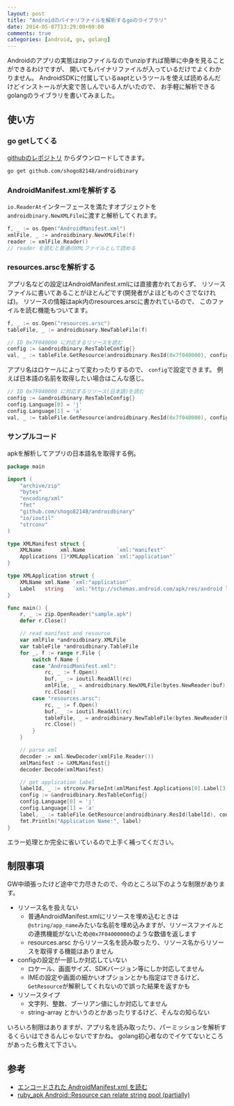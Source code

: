 ```yaml
---
layout: post
title: "Androidのバイナリファイルを解析するgoのライブラリ"
date: 2014-05-07T13:29:00+09:00
comments: true
categories: [android, go, golang]
---
```


Androidのアプリの実態はzipファイルなのでunzipすれば簡単に中身を見ることができるわけですが、
開いてもバイナリファイルが入っているだけでよくわかりません。
AndroidSDKに付属しているaaptというツールを使えば読めるんだけどインストールが大変で苦しんでいる人がいたので、
お手軽に解析できるgolangのライブラリを書いてみました。

<!-- More -->

## 使い方

### go getしてくる

[githubのレポジトリ](https://github.com/shogo82148/androidbinary) からダウンロードしてきます。

``` bash
go get github.com/shogo82148/androidbinary
```

### AndroidManifest.xmlを解析する

`io.ReaderAt`インターフェースを満たすオブジェクトを`androidbinary.NewXMLFile`に渡すと解析してくれます。

``` go
f, _ := os.Open("AndroidManifest.xml")
xmlFile, _ := androidbinary.NewXMLFile(f)
reader := xmlFile.Reader()
// reader を読むと普通のXMLファイルとして読める
```

### resources.arscを解析する

アプリ名などの設定はAndroidManifest.xmlには直接書かれておらず、
リソースファイルに書いてあることがほとんどです(開発者がよほどものぐさでなければ)。
リソースの情報はapk内のresources.arscに書かれているので、
このファイルを読む機能もついてます。

``` go
f, _ := os.Open("resources.arsc")
tableFile, _ := androidbinary.NewTableFile(f)

// ID 0x7F040000 に対応するリソースを読む
config := &androidbinary.ResTableConfig{}
val, _ := tableFile.GetResource(androidbinary.ResId(0x7f040000), config)
```

アプリ名はロケールによって変わったりするので、
`config`で設定できます。
例えば日本語の名前を取得したい場合はこんな感じ。

``` go
// ID 0x7F040000 に対応するリソース(日本語)を読む
config := &androidbinary.ResTableConfig{}
config.Language[0] = 'j'
config.Language[1] = 'a'
val, _ := tableFile.GetResource(androidbinary.ResId(0x7f040000), config)
```

### サンプルコード
apkを解析してアプリの日本語名を取得する例。

``` go
package main

import (
	"archive/zip"
	"bytes"
	"encoding/xml"
	"fmt"
	"github.com/shogo82148/androidbinary"
	"io/ioutil"
	"strconv"
)

type XMLManifest struct {
	XMLName      xml.Name          `xml:"manifest"`
	Applications []*XMLApplication `xml:"application"`
}

type XMLApplication struct {
	XMLName xml.Name `xml:"application"`
	Label   string   `xml:"http://schemas.android.com/apk/res/android label,attr"`
}

func main() {
	r, _ := zip.OpenReader("sample.apk")
	defer r.Close()

	// read manifest and resource
	var xmlFile *androidbinary.XMLFile
	var tableFile *androidbinary.TableFile
	for _, f := range r.File {
		switch f.Name {
		case "AndroidManifest.xml":
			rc, _ := f.Open()
			buf, _ := ioutil.ReadAll(rc)
			xmlFile, _ = androidbinary.NewXMLFile(bytes.NewReader(buf))
			rc.Close()
		case "resources.arsc":
			rc, _ := f.Open()
			buf, _ := ioutil.ReadAll(rc)
			tableFile, _ = androidbinary.NewTableFile(bytes.NewReader(buf))
			rc.Close()
		}
	}

	// parse xml
	decoder := xml.NewDecoder(xmlFile.Reader())
	xmlManifest := &XMLManifest{}
	decoder.Decode(xmlManifest)

	// get application label
	labelId, _ := strconv.ParseInt(xmlManifest.Applications[0].Label[3:], 16, 32)
	config := &androidbinary.ResTableConfig{}
	config.Language[0] = 'j'
	config.Language[1] = 'a'
	label, _ := tableFile.GetResource(androidbinary.ResId(labelId), config)
	fmt.Println("Application Name:", label)
}
```

エラー処理とか完全に省いているので上手く補ってください。


## 制限事項

GW中頑張ったけど途中で力尽きたので、今のところ以下のような制限があります。

- リソース名を扱えない
  - 普通AndroidManifest.xmlにリソースを埋め込むときは`@string/app_name`みたいな名前を埋め込みますが、リソースファイルとの連携機能がないため`@0x7F04000000`のような数値を返します
  - resources.arsc からリソース名を読み取ったり、リソース名からリソースを取得する機能はありません
- configの設定が一部しか対応していない
  - ロケール、画面サイズ、SDKバージョン等にしか対応してません
  - IMEの設定や画面の細かいオプションとかも指定はできるけど、`GetResource`が解釈してくれないので誤った結果を返すかも
- リソースタイプ
  - 文字列、整数、ブーリアン値にしか対応してません
  - string-array とかいうのとかあったりするけど、そんなの知らない

いろいろ制限はありますが、アプリ名を読み取ったり、パーミッションを解析するくらいはできるんじゃないですかね。
golang初心者なのでイケてないところがあったら教えて下さい。

## 参考

- [エンコードされた AndroidManifest.xml を読む](http://dsas.blog.klab.org/archives/52011424.html)
- [ruby_apk Android::Resource can relate string pool (partially)](https://gist.github.com/cielavenir/4365521)
